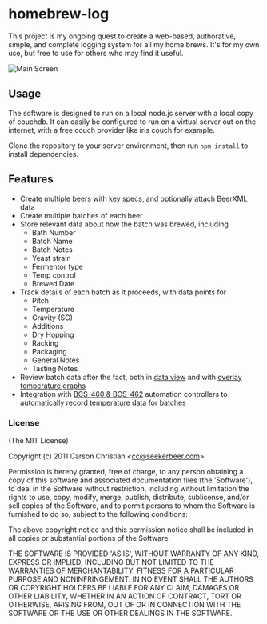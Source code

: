 # homebrew-log

This project is my ongoing quest to create a web-based, authorative, simple, and complete logging system for all my home brews. It's for my own use, but free to use for others who may find it useful.

![Main Screen][img]

## Usage

The software is designed to run on a local node.js server with a local copy of couchdb. It can easily be configured to run on a virtual server out on the internet, with a free couch provider like iris couch for example.

Clone the repository to your server environment, then run `npm install` to install dependencies.

## Features

* Create multiple beers with key specs, and optionally attach BeerXML data
* Create multiple batches of each beer
* Store relevant data about how the batch was brewed, including
	* Bath Number
	* Batch Name
	* Batch Notes
	* Yeast strain
	* Fermentor type
	* Temp control
	* Brewed Date
* Track details of each batch as it proceeds, with data points for
	* Pitch
	* Temperature
	* Gravity (SG)
	* Additions
	* Dry Hopping
	* Racking
	* Packaging
	* General Notes
	* Tasting Notes
* Review batch data after the fact, both in [data view][data-view] and with [overlay temperature graphs][graph-view]
* Integration with [BCS-460 & BCS-462][ecc] automation controllers to automatically record temperature data for batches

### License 

(The MIT License)

Copyright (c) 2011 Carson Christian &lt;cc@seekerbeer.com&gt;

Permission is hereby granted, free of charge, to any person obtaining
a copy of this software and associated documentation files (the
'Software'), to deal in the Software without restriction, including
without limitation the rights to use, copy, modify, merge, publish,
distribute, sublicense, and/or sell copies of the Software, and to
permit persons to whom the Software is furnished to do so, subject to
the following conditions:

The above copyright notice and this permission notice shall be
included in all copies or substantial portions of the Software.

THE SOFTWARE IS PROVIDED 'AS IS', WITHOUT WARRANTY OF ANY KIND,
EXPRESS OR IMPLIED, INCLUDING BUT NOT LIMITED TO THE WARRANTIES OF
MERCHANTABILITY, FITNESS FOR A PARTICULAR PURPOSE AND NONINFRINGEMENT.
IN NO EVENT SHALL THE AUTHORS OR COPYRIGHT HOLDERS BE LIABLE FOR ANY
CLAIM, DAMAGES OR OTHER LIABILITY, WHETHER IN AN ACTION OF CONTRACT,
TORT OR OTHERWISE, ARISING FROM, OUT OF OR IN CONNECTION WITH THE
SOFTWARE OR THE USE OR OTHER DEALINGS IN THE SOFTWARE.

[img]: http://seekerbeer.com/shared-images/homebrew-log/01.png "01.png (1107×1051)"
[data-view]: http://seekerbeer.com/shared-images/homebrew-log/05.png "05.png (1107×1049)"
[graph-view]: http://seekerbeer.com/shared-images/homebrew-log/06.png "06.png (1107×1049)"
[ecc]: http://www.embeddedcontrolconcepts.com/ "Welcome to Embedded Control Concepts"